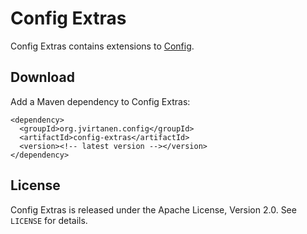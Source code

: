 Config Extras
=============

Config Extras contains extensions to [Config][].

  [Config]: https://github.com/typesafehub/config


Download
--------

Add a Maven dependency to Config Extras:

    <dependency>
      <groupId>org.jvirtanen.config</groupId>
      <artifactId>config-extras</artifactId>
      <version><!-- latest version --></version>
    </dependency>


License
-------

Config Extras is released under the Apache License, Version 2.0. See `LICENSE`
for details.
